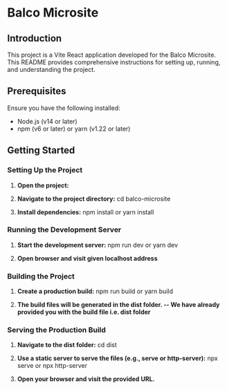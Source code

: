 # Balco Microsite

## Introduction
This project is a Vite React application developed for the Balco Microsite. This README provides comprehensive instructions for setting up, running, and understanding the project.

## Prerequisites
Ensure you have the following installed:
- Node.js (v14 or later)
- npm (v6 or later) or yarn (v1.22 or later)

## Getting Started

### Setting Up the Project

1. **Open the project:**

2. **Navigate to the project directory:**
cd balco-microsite

3. **Install dependencies:**
npm install
or
yarn install

### Running the Development Server

1. **Start the development server:**
npm run dev
or
yarn dev

2. **Open browser and visit given localhost address**

### Building the Project

1. **Create a production build:**
npm run build
or 
yarn build

2. **The build files will be generated in the dist folder. -- We have already provided you with the build file i.e. dist folder**

### Serving the Production Build

1. **Navigate to the dist folder:**
cd dist

2. **Use a static server to serve the files (e.g., serve or http-server):**
npx serve
or 
npx http-server

3. **Open your browser and visit the provided URL.**
